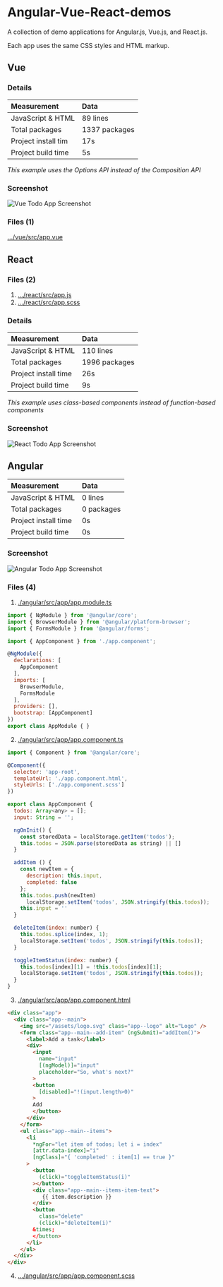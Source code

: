 # Angular-Vue-React-demos

A collection of demo applications for Angular.js, Vue.js, and React.js.

Each app uses the same CSS styles and HTML markup.

## Vue

### Details

| Measurement  | Data |
|:--|:--|
| JavaScript & HTML | 89 lines |
| Total packages | 1337 packages |
| Project install tim | 17s |
| Project build time | 5s |

*This example uses the Options API instead of the Composition API*

### Screenshot

![Vue Todo App Screenshot](/screenshot-vue.png?raw=true)

### Files (1)

[…/vue/src/app.vue](https://github.com/andybeckmann/angular-vue-react/blob/main/vue/src/App.vue)


## React

### Files (2)

1. […/react/src/app.js](https://github.com/andybeckmann/angular-vue-react/blob/main/react/src/App.js)
2. […/react/src/app.scss](https://github.com/andybeckmann/angular-vue-react/blob/main/react/src/App.js)

### Details
| Measurement  | Data |
|:--|:--|
| JavaScript & HTML | 110 lines |
| Total packages | 1996 packages |
| Project install time | 26s |
| Project build time | 9s |

*This example uses class-based components instead of function-based components*

### Screenshot

![React Todo App Screenshot](/screenshot-react.png?raw=true)

## Angular

| Measurement  | Data |
|:--|:--|
| JavaScript & HTML	| 0 lines |
| Total packages | 0 packages |
| Project install time | 0s |
| Project build time | 0s |

### Screenshot

![Angular Todo App Screenshot](/screenshot-angular.png?raw=true)

### Files (4)

1. [./angular/src/app/app.module.ts](https://github.com/andybeckmann/angular-vue-react-demos/blob/main/angular/src/app.app.component.ts)

```javascript
import { NgModule } from '@angular/core';
import { BrowserModule } from '@angular/platform-browser';
import { FormsModule } from '@angular/forms';

import { AppComponent } from './app.component';

@NgModule({
  declarations: [
    AppComponent
  ],
  imports: [
    BrowserModule,
    FormsModule
  ],
  providers: [],
  bootstrap: [AppComponent]
})
export class AppModule { }
```

2. [./angular/src/app/app.component.ts](https://github.com/andybeckmann/angular-vue-react/blob/main/angular/src/app/app.component.ts)

```javascript
import { Component } from '@angular/core';

@Component({
  selector: 'app-root',
  templateUrl: './app.component.html',
  styleUrls: ['./app.component.scss']
})

export class AppComponent {
  todos: Array<any> = [];
  input: String = '';

  ngOnInit() {
    const storedData = localStorage.getItem('todos');
    this.todos = JSON.parse(storedData as string) || []
  }

  addItem () {
    const newItem = {
      description: this.input,
      completed: false
    };
    this.todos.push(newItem)
      localStorage.setItem('todos', JSON.stringify(this.todos));
    this.input = ''
  }

  deleteItem(index: number) {
    this.todos.splice(index, 1);
    localStorage.setItem('todos', JSON.stringify(this.todos));
  }

  toggleItemStatus(index: number) {
    this.todos[index][1] = !this.todos[index][1];
    localStorage.setItem('todos', JSON.stringify(this.todos));
  }
}
```

3. [./angular/src/app/app.component.html](https://github.com/andybeckmann/angular-vue-react/blob/main/angular/src/app/app.component.html)

```html
<div class="app">
  <div class="app--main">
    <img src="/assets/logo.svg" class="app--logo" alt="Logo" />
    <form class="app--main--add-item" (ngSubmit)="addItem()">
      <label>Add a task</label>
      <div>
        <input
          name="input"
          [(ngModel)]="input"
          placeholder="So, what's next?"
        >
        <button
          [disabled]="!(input.length>0)"
        >
        Add
        </button>
      </div>
    </form>
    <ul class="app--main--items">
      <li 
        *ngFor="let item of todos; let i = index"
        [attr.data-index]="i" 
        [ngClass]="{ 'completed' : item[1] == true }"
      >
        <button
          (click)="toggleItemStatus(i)"
        ></button>
        <div class="app--main--items-item-text">
           {{ item.description }}
        </div>
        <button
          class="delete"
          (click)="deleteItem(i)"
        &times;
        </button>
      </li>
    </ul>
  </div>
</div>
```

4. […/angular/src/app/app.component.scss](https://github.com/andybeckmann/angular-vue-react/blob/main/angular/src/app/app.component.scss)

